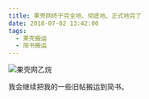 ```yaml
---
title: 果壳网终于完全地、彻底地、正式地完了
date: 2018-07-02 13:42:00
tags:
  - 果壳搬运
  - 简书搬运
---
```


![果壳网乙烷](https://upload-images.jianshu.io/upload_images/1770625-eba5470f0506d696.png?imageMogr2/auto-orient/strip%7CimageView2/2/w/1240)


我会继续把我的一些旧帖搬运到简书。
